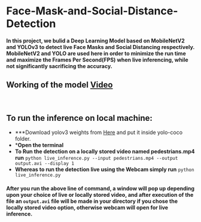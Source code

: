 # Face-Mask-and-Social-Distance-Detection
#### In this project, we bulid a Deep Learning Model based on MobileNetV2 and YOLOv3 to detect live Face Masks and Social Distancing respectively. MobileNetV2 and YOLO are used here in order to minimize the run time and maximize the Frames Per Second(FPS) when live inferencing, while not significantly sacrificing the accuracy. 
## Working of the model [Video](https://drive.google.com/file/d/1ki2M_mHLPwd6p-xwYO-mo5DGLiAqoTbF/view?usp=share_link)
<br>

## To run the inference on local machine:
* ***Download yolov3 weights from [Here](https://drive.google.com/drive/folders/1jLBZ1CM5dCwT6qMZDcElyJoZY-8NNTXH?usp=share_link) and put it inside yolo-coco folder.
* ***Open the terminal**
* **To Run the detection on a locally stored video named pedestrians.mp4 run** `python live_inference.py --input pedestrians.mp4 --output output.avi --display 1`
* **Whereas to run the detection live using the Webcam simply run** ` python live_inference.py `

#### **After you run the above line of command, a window will pop up depending upon your choice of live or locally stored video, and after execution of the file an `output.avi` file will be made in your directory if you chose the locally stored video option, otherwise webcam will open for live inference.**
<br>
